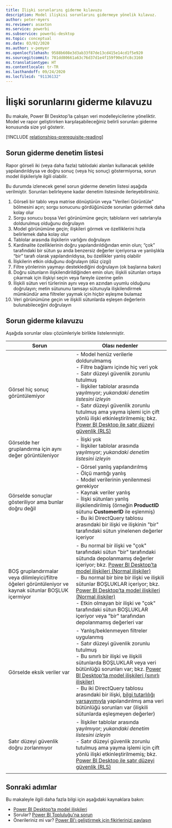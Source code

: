 ```yaml
---
title: İlişki sorunlarını giderme kılavuzu
description: Model ilişkisi sorunlarını gidermeye yönelik kılavuz.
author: peter-myers
ms.reviewer: asaxton
ms.service: powerbi
ms.subservice: powerbi-desktop
ms.topic: conceptual
ms.date: 03/02/2020
ms.author: v-pemyer
ms.openlocfilehash: 9588b608e3d3ab33f87de13cd415e14cd1f5e920
ms.sourcegitcommit: 701dd80661a63c76d37d1e4f159f90e3fc8c3160
ms.translationtype: HT
ms.contentlocale: tr-TR
ms.lasthandoff: 09/24/2020
ms.locfileid: "91136132"
---
```

# <a name="relationship-troubleshooting-guidance"></a>İlişki sorunlarını giderme kılavuzu

Bu makale, Power BI Desktop'la çalışan veri modelleyicilerine yöneliktir. Model ve rapor geliştirirken karşılaşabileceğiniz belirli sorunları giderme konusunda size yol gösterir.

[!INCLUDE [relationships-prerequisite-reading](includes/relationships-prerequisite-reading.md)]

## <a name="troubleshooting-checklist"></a>Sorun giderme denetim listesi

Rapor görseli iki (veya daha fazla) tablodaki alanları kullanacak şekilde yapılandırıldıysa ve doğru sonuç (veya hiç sonuç) göstermiyorsa, sorun model ilişkileriyle ilgili olabilir.

Bu durumda izlenecek genel sorun giderme denetim listesi aşağıda verilmiştir. Sorunları belirleyene kadar denetim listesinde ilerleyebilirsiniz.

1. Görseli bir tablo veya matrise dönüştürün veya "Verileri Görüntüle" bölmesini açın; sorgu sonucunu gördüğünüzde sorunları gidermek daha kolay olur
1. Sorgu sonucu boşsa Veri görünümüne geçin; tabloların veri satırlarıyla doldurulmuş olduğunu doğrulayın
1. Model görünümüne geçin; ilişkileri görmek ve özelliklerini hızla belirlemek daha kolay olur
1. Tablolar arasında ilişkilerin varlığını doğrulayın
1. Kardinalite özelliklerinin doğru yapılandırıldığından emin olun; “çok” tarafındaki bir sütun şu anda benzersiz değerler içeriyorsa ve yanlışlıkla “bir” tarafı olarak yapılandırıldıysa, bu özellikler yanlış olabilir
1. İlişkilerin etkin olduğunu doğrulayın (düz çizgi)
1. Filtre yönlerinin yaymayı desteklediğini doğrulayın (ok başlarına bakın)
1. Doğru sütunların ilişkilendirildiğinden emin olun; ilişkili sütunları ortaya çıkarmak için ilişkiyi seçin veya fareyle üzerine gelin
1. İlişkili sütun veri türlerinin aynı veya en azından uyumlu olduğunu doğrulayın; metin sütununu tamsayı sütunuyla ilişkilendirmek mümkündür ama filtreler yaymak için hiçbir eşleşme bulamaz
1. Veri görünümüne geçin ve ilişkili sütunlarda eşleşen değerlerin bulunabileceğini doğrulayın

## <a name="troubleshooting-guide"></a>Sorun giderme kılavuzu

Aşağıda sorunlar olası çözümleriyle birlikte listelenmiştir.

|Sorun|Olası nedenler|
|---------|---------|
|Görsel hiç sonuç görüntülemiyor|- Model henüz verilerle doldurulmamış<br />- Filtre bağlamı içinde hiç veri yok<br />- Satır düzeyi güvenlik zorunlu tutulmuş<br />- İlişkiler tablolar arasında yayılmıyor; _yukarıdaki denetim listesini izleyin_<br />- Satır düzeyi güvenlik zorunlu tutulmuş ama yayma işlemi için çift yönlü ilişki etkinleştirilmemiş; bkz. [Power BI Desktop ile satır düzeyi güvenlik (RLS)](../create-reports/desktop-rls.md)|
|Görselde her gruplandırma için aynı değer görüntüleniyor |- İlişki yok<br />- İlişkiler tablolar arasında yayılmıyor; _yukarıdaki denetim listesini izleyin_|
|Görselde sonuçlar gösteriliyor ama bunlar doğru değil|- Görsel yanlış yapılandırılmış<br />- Ölçü mantığı yanlış<br />- Model verilerinin yenilenmesi gerekiyor<br />- Kaynak veriler yanlış<br />- İlişki sütunları yanlış ilişkilendirilmiş (örneğin **ProductID** sütunu **CustomerID** ile eşlenmiş)<br />- Bu iki DirectQuery tablosu arasındaki bir ilişki ve ilişkinin "bir" tarafındaki sütun yinelenen değerler içeriyor|
|BOŞ gruplandırmalar veya dilimleyici/filtre öğeleri görüntüleniyor ve kaynak sütunlar BOŞLUK içermiyor|- Bu normal bir ilişki ve "çok" tarafındaki sütun "bir" tarafındaki sütunda depolanmamış değerler içeriyor; bkz. [Power BI Desktop’ta model ilişkileri (Normal ilişkiler)](../transform-model/desktop-relationships-understand.md#regular-relationships)<br />- Bu normal bir bire bir ilişki ve ilişkili sütunlar BOŞLUKLAR içeriyor; bkz. [Power BI Desktop’ta model ilişkileri (Normal ilişkiler)](../transform-model/desktop-relationships-understand.md#regular-relationships)<br />- Etkin olmayan bir ilişki ve "çok" tarafındaki sütun BOŞLUKLAR içeriyor veya "bir" tarafından depolanmamış değerleri var|
|Görselde eksik veriler var|- Yanlış/beklenmeyen filtreler uygulanmış<br />- Satır düzeyi güvenlik zorunlu tutulmuş<br />- Bu sınırlı bir ilişki ve ilişkili sütunlarda BOŞLUKLAR veya veri bütünlüğü sorunları var; bkz. [Power BI Desktop’ta model ilişkileri (sınırlı ilişkiler)](../transform-model/desktop-relationships-understand.md#limited-relationships)<br />- Bu iki DirectQuery tablosu arasındaki bir ilişki, [bilgi tutarlılığı varsayımıyla](../transform-model/desktop-relationships-understand.md#assume-referential-integrity) yapılandırılmış ama veri bütünlüğü sorunları var (ilişkili sütunlarda eşleşmeyen değerler)|
|Satır düzeyi güvenlik doğru zorlanmıyor|- İlişkiler tablolar arasında yayılmıyor; _yukarıdaki denetim listesini izleyin_<br />- Satır düzeyi güvenlik zorunlu tutulmuş ama yayma işlemi için çift yönlü ilişki etkinleştirilmemiş; bkz. [Power BI Desktop ile satır düzeyi güvenlik (RLS)](../create-reports/desktop-rls.md)|
|||

## <a name="next-steps"></a>Sonraki adımlar

Bu makaleyle ilgili daha fazla bilgi için aşağıdaki kaynaklara bakın:

- [Power BI Desktop’ta model ilişkileri](../transform-model/desktop-relationships-understand.md)
- Sorular? [Power BI Topluluğu'na sorun](https://community.powerbi.com/)
- Önerileriniz mi var? [Power BI'ı geliştirmek için fikirlerinizi paylaşın](https://ideas.powerbi.com/)
